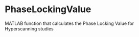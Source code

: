 # PhaseLockingValue
MATLAB function that calculates the Phase Locking Value for Hyperscanning studies
